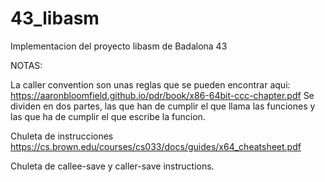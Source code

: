 # 43_libasm
Implementacion del proyecto  libasm de Badalona 43

NOTAS:

La caller convention son unas reglas que se pueden encontrar aqui:
	https://aaronbloomfield.github.io/pdr/book/x86-64bit-ccc-chapter.pdf
	Se dividen en dos partes, las que han de cumplir el que llama las funciones y las que  ha de cumplir el que escribe la funcion.

Chuleta de instrucciones
https://cs.brown.edu/courses/cs033/docs/guides/x64_cheatsheet.pdf

Chuleta de callee-save y caller-save instructions.
